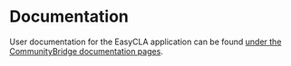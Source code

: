 # Documentation

User documentation for the EasyCLA application can be found
[under the CommunityBridge documentation pages](https://docs.linuxfoundation.org/docs/communitybridge/communitybridge-easycla).

